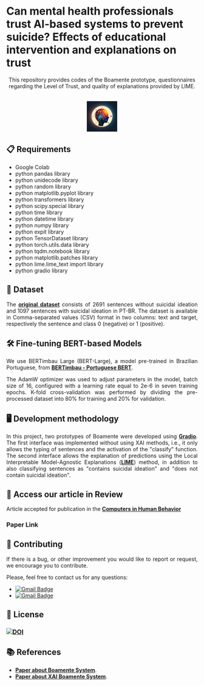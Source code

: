 
 # Can mental health professionals trust AI-based systems to prevent suicide? Effects of educational intervention and explanations on trust

<p align="center">
This repository provides codes of the Boamente prototype, questionnaires regarding the Level of Trust, and quality of explanations provided by LIME. 

</p>

<!-- PROJECT LOGO -->
<br />
<div align="center">
  <a href="https://github.com/adonias-caetano/Suicidal-Ideation-BERTvsLLM.git">
    <img src="logo_boamente.png" alt="Logo" width="80" height="80">
  </a>
</div>

<div align="justify">

 ## 📋 Requirements

* Google Colab
* python pandas library
* python unidecode library
* python random library
* python matplotlib.pyplot library
* python transformers library
* python scipy.special library
* python time library
* python datetime library
* python numpy library
* python expit library
* python TensorDataset library
* python torch.utils.data library
* python tqdm.notebook library
* python matplotlib.patches library
* python lime.lime_text import library
* python gradio library

## 📖  Dataset

The <a href="https://zenodo.org/records/10070747"><strong>original dataset</strong></a> consists of 2691 sentences without suicidal ideation and 1097 sentences with suicidal ideation in PT-BR. The dataset is available in Comma-separated values (CSV) format in two columns: text and target, respectively the sentence and class 0 (negative) or 1 (positive). 

## 🛠 Fine-tuning BERT-based Models

We use BERTimbau Large (BERT-Large), a model pre-trained in Brazilian Portuguese, from <a href="https://github.com/neuralmind-ai/portuguese-bert/"><strong>BERTimbau - Portuguese BERT</strong></a>.  

The AdamW optimizer was used to adjust parameters in the model, batch size of 16, configured with a learning rate equal to 2e-6 in seven training epochs. K-fold cross-validation was performed by dividing the pre-processed dataset into 80% for training and 20% for validation. 

## 🖥️ Development methodology

In this project, two prototypes of Boamente were developed using <a href="https://www.gradio.app/"><strong>Gradio</strong></a>. The first interface was implemented without using XAI methods, i.e., it only allows the typing of sentences and the activation of the "classify" function. The second interface allows the explanation of predictions using the Local Interpretable Model-Agnostic Explanations (<a href=" https://github.com/marcotcr/lime"><strong>LIME</strong></a>) method, in addition to also classifying sentences as "contains suicidal ideation" and "does not contain suicidal ideation".

## 🤖 Access our article in Review

Article accepted for publication in the <a href="https://www.sciencedirect.com/journal/computers-in-human-behavior"> <strong>Computers in Human Behavior</strong></a>

### Paper Link 

## 👏 Contributing
 
If there is a bug, or other improvement you would like to report or request, we encourage you to contribute.

Please, feel free to contact us for any questions: 

* [![Gmail Badge](https://img.shields.io/badge/-ariel.teles@ifma.edu.br-c14438?style=flat-square&logo=Gmail&logoColor=white&link=mailto:ariel.teles@ifma.edu.br)](mailto:ariel.teles@ifma.edu.br )
* [![Gmail Badge](https://img.shields.io/badge/-adonias.oliveira@ifce.edu.br-c14438?style=flat-square&logo=Gmail&logoColor=white&link=mailto:adonias.oliveira@ifce.edu.br)](mailto:adonias.oliveira@ifce.edu.br )

## 📄 License

### <a href="https://doi.org/10.5281/zenodo.10070747"><img src="https://zenodo.org/badge/DOI/10.5281/zenodo.10070747.svg" alt="DOI"></a> 

## 📚 References

* <a href="https://www.mdpi.com/2227-9032/10/4/698"><strong>Paper about Boamente System</strong></a>.
* <a href="https://www.sciencedirect.com/science/article/pii/S1877050922009668"><strong>Paper about XAI Boamente System</strong></a>.

